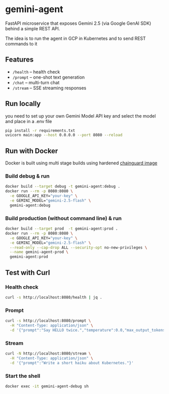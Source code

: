 # gemini-agent

FastAPI microservice that exposes Gemini 2.5 (via Google GenAI SDK) behind a simple REST API.

The idea is to run the agent in GCP in Kubernetes and to send REST commands to it 

## Features
- `/health` – health check
- `/prompt` – one-shot text generation
- `/chat` – multi-turn chat
- `/stream` – SSE streaming responses

## Run locally
you need to set up your own Gemini Model API key and select the model and place in a .env file 

```bash
pip install -r requirements.txt
uvicorn main:app --host 0.0.0.0 --port 8080 --reload
```

## Run with Docker 

Docker is built using multi stage builds using hardened [chainguard image](http://https://images.chainguard.dev/) 

### Build debug & run 

```bash
docker build --target debug -t gemini-agent:debug .
docker run --rm -p 8080:8080 \
  -e GOOGLE_API_KEY="your-key" \
  -e GEMINI_MODEL="gemini-2.5-flash" \
  gemini-agent:debug
```

### Build production (without command line) & run 

```bash
docker build --target prod  -t gemini-agent:prod .
docker run --rm -p 8080:8080 \
  -e GOOGLE_API_KEY="your-key" \
  -e GEMINI_MODEL="gemini-2.5-flash" \
  --read-only --cap-drop ALL --security-opt no-new-privileges \
  --name gemini-agent-prod \
  gemini-agent:prod
```

## Test with Curl

### Health check
```bash
curl -s http://localhost:8080/health | jq .
```
### Prompt
```bash
curl -s http://localhost:8080/prompt \
  -H "Content-Type: application/json" \
  -d '{"prompt":"Say HELLO twice.","temperature":0.0,"max_output_tokens":10}' | jq .
```

### Stream
```bash
curl -N http://localhost:8080/stream \
  -H "Content-Type: application/json" \
  -d '{"prompt":"Write a short haiku about Kubernetes."}'
```

### Start the shell
```bash
docker exec -it gemini-agent-debug sh
```
